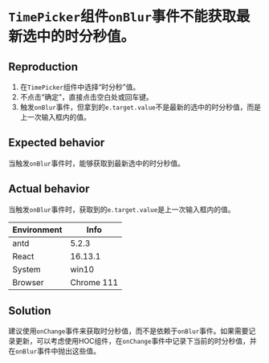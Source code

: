 # `TimePicker`组件`onBlur`事件不能获取最新选中的时分秒值。

## Reproduction

1. 在`TimePicker`组件中选择“时分秒”值。
2. 不点击“确定”，直接点击空白处或回车键。
3. 触发`onBlur`事件，但拿到的`e.target.value`不是最新的选中的时分秒值，而是上一次输入框内的值。

## Expected behavior

当触发`onBlur`事件时，能够获取到最新选中的时分秒值。

## Actual behavior

当触发`onBlur`事件时，获取到的`e.target.value`是上一次输入框内的值。

| Environment | Info       |
| ----------- | ---------- |
| antd        | 5.2.3      |
| React       | 16.13.1    |
| System      | win10      |
| Browser     | Chrome 111 |

## Solution

建议使用`onChange`事件来获取时分秒值，而不是依赖于`onBlur`事件。如果需要记录更新，可以考虑使用HOC组件，在`onChange`事件中记录下当前的时分秒值，并在`onBlur`事件中抛出这些值。
